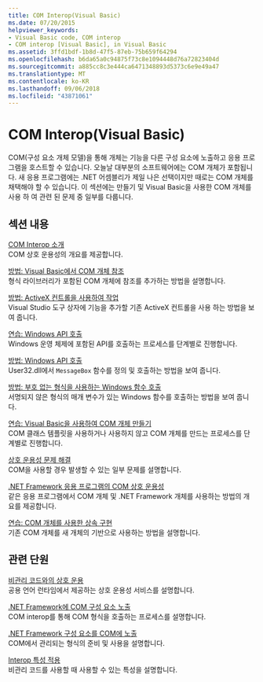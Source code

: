 ```yaml
---
title: COM Interop(Visual Basic)
ms.date: 07/20/2015
helpviewer_keywords:
- Visual Basic code, COM interop
- COM interop [Visual Basic], in Visual Basic
ms.assetid: 3ffd1bdf-1b8d-47f5-87eb-75b659f64294
ms.openlocfilehash: b6da65a0c94875f73c8e1094448d76a72823404d
ms.sourcegitcommit: a885cc8c3e444ca6471348893d5373c6e9e49a47
ms.translationtype: MT
ms.contentlocale: ko-KR
ms.lasthandoff: 09/06/2018
ms.locfileid: "43871061"
---
```

# <a name="com-interop-visual-basic"></a>COM Interop(Visual Basic)
COM(구성 요소 개체 모델)을 통해 개체는 기능을 다른 구성 요소에 노출하고 응용 프로그램을 호스트할 수 있습니다. 오늘날 대부분의 소프트웨어에는 COM 개체가 포함됩니다. 새 응용 프로그램에는 .NET 어셈블리가 제일 나은 선택이지만 때로는 COM 개체를 채택해야 할 수 있습니다. 이 섹션에는 만들기 및 Visual Basic을 사용한 COM 개체를 사용 하 여 관련 된 문제 중 일부를 다룹니다.  
  
## <a name="in-this-section"></a>섹션 내용  
 [COM Interop 소개](../../../visual-basic/programming-guide/com-interop/introduction-to-com-interop.md)  
 COM 상호 운용성의 개요를 제공합니다.  
  
 [방법: Visual Basic에서 COM 개체 참조](../../../visual-basic/programming-guide/com-interop/how-to-reference-com-objects.md)  
 형식 라이브러리가 포함된 COM 개체에 참조를 추가하는 방법을 설명합니다.  
  
 [방법: ActiveX 컨트롤을 사용하여 작업](../../../visual-basic/programming-guide/com-interop/how-to-work-with-activex-controls.md)  
 Visual Studio 도구 상자에 기능을 추가할 기존 ActiveX 컨트롤을 사용 하는 방법을 보여 줍니다.  
  
 [연습: Windows API 호출](../../../visual-basic/programming-guide/com-interop/walkthrough-calling-windows-apis.md)  
 Windows 운영 체제에 포함된 API를 호출하는 프로세스를 단계별로 진행합니다.  
  
 [방법: Windows API 호출](../../../visual-basic/programming-guide/com-interop/how-to-call-windows-apis.md)  
 User32.dll에서 `MessageBox` 함수를 정의 및 호출하는 방법을 보여 줍니다.  
  
 [방법: 부호 없는 형식을 사용하는 Windows 함수 호출](../../../visual-basic/programming-guide/com-interop/how-to-call-a-windows-function-that-takes-unsigned-types.md)  
 서명되지 않은 형식의 매개 변수가 있는 Windows 함수를 호출하는 방법을 보여 줍니다.  
  
 [연습: Visual Basic을 사용하여 COM 개체 만들기](../../../visual-basic/programming-guide/com-interop/walkthrough-creating-com-objects.md)  
 COM 클래스 템플릿을 사용하거나 사용하지 않고 COM 개체를 만드는 프로세스를 단계별로 진행합니다.  
  
 [상호 운용성 문제 해결](../../../visual-basic/programming-guide/com-interop/troubleshooting-interoperability.md)  
 COM을 사용할 경우 발생할 수 있는 일부 문제를 설명합니다.  
  
 [.NET Framework 응용 프로그램의 COM 상호 운용성](../../../visual-basic/programming-guide/com-interop/com-interoperability-in-net-framework-applications.md)  
 같은 응용 프로그램에서 COM 개체 및 .NET Framework 개체를 사용하는 방법의 개요를 제공합니다.  
  
 [연습: COM 개체를 사용한 상속 구현](../../../visual-basic/programming-guide/com-interop/walkthrough-implementing-inheritance-with-com-objects.md)  
 기존 COM 개체를 새 개체의 기반으로 사용하는 방법을 설명합니다.  
  
## <a name="related-sections"></a>관련 단원  
 [비관리 코드와의 상호 운용](../../../framework/interop/index.md)  
 공용 언어 런타임에서 제공하는 상호 운용성 서비스를 설명합니다.  
  
 [.NET Framework에 COM 구성 요소 노출](https://msdn.microsoft.com/library/e78b14f1-e487-43cd-9c6d-1a07483f1730)  
 COM interop를 통해 COM 형식을 호출하는 프로세스를 설명합니다.  
  
 [.NET Framework 구성 요소를 COM에 노출](https://msdn.microsoft.com/library/e42a65f7-1e61-411f-b09a-aca1bbce24c6)  
 COM에서 관리되는 형식의 준비 및 사용을 설명합니다.  
  
 [Interop 특성 적용](../../../framework/interop/applying-interop-attributes.md)  
 비관리 코드를 사용할 때 사용할 수 있는 특성을 설명합니다.
